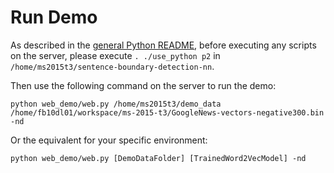 # Run Demo

As described in the [general Python README](../README.md), before executing any scripts on the server, please execute `. ./use_python p2` in `/home/ms2015t3/sentence-boundary-detection-nn`.

Then use the following command on the server to run the demo:

`python web_demo/web.py /home/ms2015t3/demo_data /home/fb10dl01/workspace/ms-2015-t3/GoogleNews-vectors-negative300.bin -nd`

Or the equivalent for your specific environment:

`python web_demo/web.py [DemoDataFolder] [TrainedWord2VecModel] -nd`

